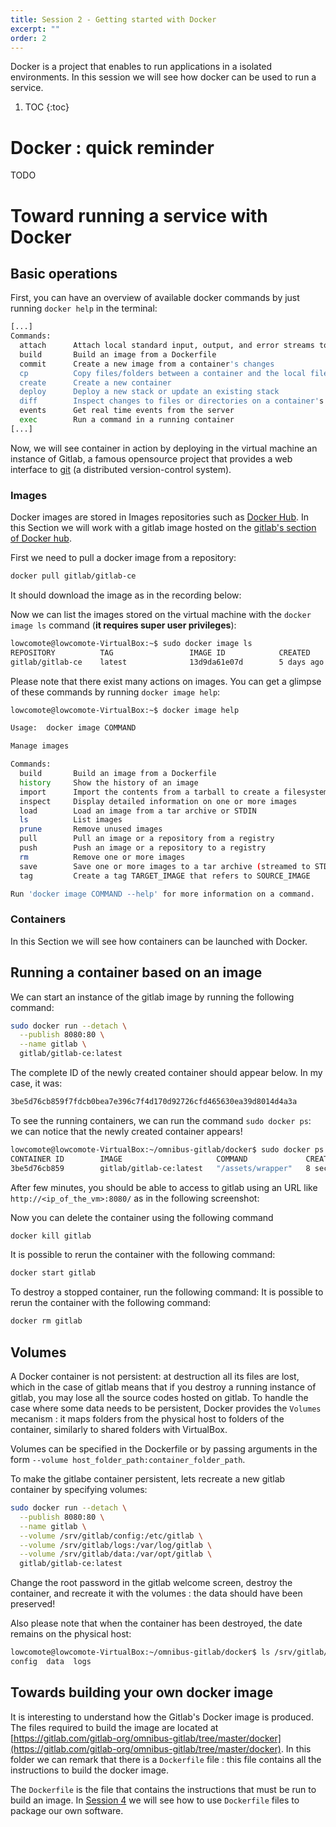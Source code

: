 ```yaml
---
title: Session 2 - Getting started with Docker
excerpt: ""
order: 2
---
```


Docker is a project that enables to run applications in a isolated environments. In this session we will see how docker can be used to run a service.

1. TOC
{:toc}

# Docker : quick reminder

TODO

# Toward running a service with Docker

## Basic operations

First, you can have an overview of available docker commands by just running `docker help` in the terminal:
```bash
[...]
Commands:
  attach      Attach local standard input, output, and error streams to a running container
  build       Build an image from a Dockerfile
  commit      Create a new image from a container's changes
  cp          Copy files/folders between a container and the local filesystem
  create      Create a new container
  deploy      Deploy a new stack or update an existing stack
  diff        Inspect changes to files or directories on a container's filesystem
  events      Get real time events from the server
  exec        Run a command in a running container
[...]
```

Now, we will see container in action by deploying in the virtual
machine an instance of Gitlab, a famous opensource project that
provides a web interface to [git](https://en.wikipedia.org/wiki/Git)
(a distributed version-control system).

### Images

Docker images are stored in Images repositories such as [Docker
Hub](https://hub.docker.com). In this Section we will work with a
gitlab image hosted on the [gitlab's section of Docker
hub](https://hub.docker.com/u/gitlab).

First we need to pull a docker image from a repository:
```bash
docker pull gitlab/gitlab-ce
```

It should download the image as in the recording below:

<script id="asciicast-298563" src="https://asciinema.org/a/298563.js" async></script>

Now we can list the images stored on the virtual machine with the `docker image ls` command (**it requires super user privileges**):
```bash
lowcomote@lowcomote-VirtualBox:~$ sudo docker image ls
REPOSITORY          TAG                 IMAGE ID            CREATED             SIZE
gitlab/gitlab-ce    latest              13d9da61e07d        5 days ago          1.85GB
```

Please note that there exist many actions on images. You can get a glimpse of these commands by running `docker image help`:
```bash
lowcomote@lowcomote-VirtualBox:~$ docker image help

Usage:	docker image COMMAND

Manage images

Commands:
  build       Build an image from a Dockerfile
  history     Show the history of an image
  import      Import the contents from a tarball to create a filesystem image
  inspect     Display detailed information on one or more images
  load        Load an image from a tar archive or STDIN
  ls          List images
  prune       Remove unused images
  pull        Pull an image or a repository from a registry
  push        Push an image or a repository to a registry
  rm          Remove one or more images
  save        Save one or more images to a tar archive (streamed to STDOUT by default)
  tag         Create a tag TARGET_IMAGE that refers to SOURCE_IMAGE

Run 'docker image COMMAND --help' for more information on a command.
```

### Containers

In this Section we will see how containers can be launched with Docker.

## Running a container based on an image

We can start an instance of the gitlab image by running the following command:
```bash
sudo docker run --detach \
  --publish 8080:80 \
  --name gitlab \
  gitlab/gitlab-ce:latest
```


The complete ID of the newly created container should appear below. In my case, it was:
```bash
3be5d76cb859f7fdcb0bea7e396c7f4d170d92726cfd465630ea39d8014d4a3a
```


To see the running containers, we can run the command `sudo docker ps`: we can notice that the newly created container appears!
```bash
lowcomote@lowcomote-VirtualBox:~/omnibus-gitlab/docker$ sudo docker ps
CONTAINER ID        IMAGE                     COMMAND             CREATED             STATUS                            PORTS                                                               NAMES
3be5d76cb859        gitlab/gitlab-ce:latest   "/assets/wrapper"   8 seconds ago       Up 6 seconds (health: starting)   0.0.0.0:8022->22/tcp, 0.0.0.0:8080->80/tcp, 0.0.0.0:8443->443/tcp   gitlab
```

After few minutes, you should be able to access to gitlab using an URL like `http://<ip_of_the_vm>:8080/` as in the following screenshot:


Now you can delete the container using the following command
```bash
docker kill gitlab
```

It is possible to rerun the container with the following command:
```bash
docker start gitlab
```

To destroy a stopped container, run the following command:
It is possible to rerun the container with the following command:
```bash
docker rm gitlab
```

## Volumes

A Docker container is not persistent: at destruction all its files are lost, which in the case of gitlab means that if you destroy a running instance of gitlab, you may lose all the source codes hosted on gitlab. To handle the case where some data needs to be persistent, Docker provides the `Volumes` mecanism : it maps folders from the physical host to folders of the container, similarly to shared folders with VirtualBox.

Volumes can be specified in the Dockerfile or by passing arguments in the form `--volume host_folder_path:container_folder_path`.

To make the gitlabe container persistent, lets recreate a new gitlab container by specifying volumes:

```bash
sudo docker run --detach \
  --publish 8080:80 \
  --name gitlab \
  --volume /srv/gitlab/config:/etc/gitlab \
  --volume /srv/gitlab/logs:/var/log/gitlab \
  --volume /srv/gitlab/data:/var/opt/gitlab \
  gitlab/gitlab-ce:latest
```

Change the root password in the gitlab welcome screen, destroy the container, and recreate it with the volumes : the data should have been preserved!

Also please note that when the container has been destroyed, the date remains on the physical host:
```bash
lowcomote@lowcomote-VirtualBox:~/omnibus-gitlab/docker$ ls /srv/gitlab/
config  data  logs
```

## Towards building your own docker image

It is interesting to understand how the Gitlab's Docker image is produced. The files required to build the image are located at [https://gitlab.com/gitlab-org/omnibus-gitlab/tree/master/docker](https://gitlab.com/gitlab-org/omnibus-gitlab/tree/master/docker). In this folder we can remark that there is a `Dockerfile` file : this file contains all the instructions to build the docker image.

The `Dockerfile` is the file that contains the instructions that must be run to build an image. In [Session 4](session4_package_and_run.html) we will see how to use `Dockerfile` files to package our own software.
